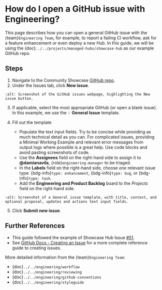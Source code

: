 # How do I open a GitHub issue with Engineering?

This page describes how you can open a general GitHub issue with the {team}`Engineering Team`, for example, to report a failing CI workflow, ask for a feature enhancement or even deploy a new Hub. In this guide, we will be using the {doc}`../../projects/managed-hubs/showcase-hub` as our example GitHub repo.

## Steps

1. Navigate to the Community Showcase [GitHub repo](https://github.com/2i2c-org/community-showcase).
2. Under the Issues tab, click **New issue**.

```{image} ../media/github-issues/01-new-issue.png
:alt: Screenshot of the GitHub issues webpage, highlighting the New issue button.
```

3. If applicable, select the most appropriate GitHub  (or open a blank issue). In this example, we use the 💡 **General Issue** template.

4. Fill out the template

    - Populate the text input fields. Try to be concise while providing as much technical detail as you can. For complicated issues, providing a Minimal Working Example and relevant error messages from output logs where possible is a great help. Use code blocks and avoid pasting screenshots of code.
    - Use the **Assignees** field on the right-hand side to assign it to **@damianavila**, {role}`engineering-manager` to be triaged.
    - In the **Labels** field on the right-hand side, choose *one* relevant issue type: {bdg-info}`type: enhancement`, {bdg-info}`type: bug`, or {bdg-info}`type: task`.
    - Add the **Engineering and Product Backlog** board to the *Projects* field on the right-hand side.

```{image} ../media/github-issues/02-general-issue.png
:alt: Screenshot of a General issue template, with title, context, and optional proposal, updates and actions text input fields.
```
5. Click **Submit new issue**.

## Further References

- This guide followed the example of Showcase Hub Issue [#51](https://github.com/2i2c-org/community-showcase/issues/51).
- See [GitHub Docs - Creating an Issue](https://docs.github.com/en/issues/tracking-your-work-with-issues/creating-an-issue) for a more complete reference guide to creating issues.

More detailed information from the {team}`Engineering Team`:

- {doc}`../../engineering/workflow`
- {doc}`../../engineering/reviewing`
- {doc}`../../engineering/github-conventions`
- {doc}`../../engineering/styleguide`

